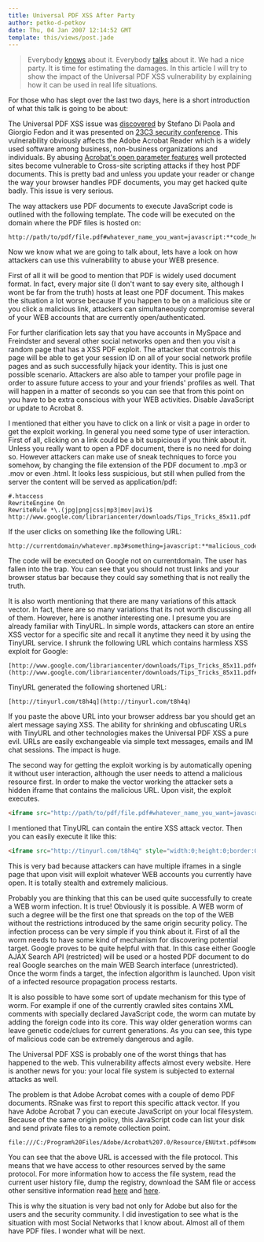 ```yaml
---
title: Universal PDF XSS After Party
author: petko-d-petkov
date: Thu, 04 Jan 2007 12:14:52 GMT
template: this/views/post.jade
---
```


> Everybody [knows](/blog/danger-danger-danger) about it. Everybody [talks](http://www.webappsec.org/lists/websecurity/archive/2007-01/msg00005.html) about it. We had a nice party. It is time for estimating the damages. In this article I will try to show the impact of the Universal PDF XSS vulnerability by explaining how it can be used in real life situations.

For those who has slept over the last two days, here is a short introduction of what this talk is going to be about:

The Universal PDF XSS issue was [discovered](http://events.ccc.de/congress/2006/Fahrplan/events/1602.en.html) by Stefano Di Paola and Giorgio Fedon and it was presented on [23C3 security conference](http://events.ccc.de/congress/2006/Home). This vulnerability obviously affects the Adobe Acrobat Reader which is a widely used software among business, non-business organizations and individuals. By abusing [Acrobat's open parameter features](http://partners.adobe.com/public/developer/en/acrobat/PDFOpenParameters.pdf) well protected sites become vulnerable to Cross-site scripting attacks if they host PDF documents. This is pretty bad and unless you update your reader or change the way your browser handles PDF documents, you may get hacked quite badly. This issue is very serious.

The way attackers use PDF documents to execute JavaScript code is outlined with the following template. The code will be executed on the domain where the PDF files is hosted on:

	http://path/to/pdf/file.pdf#whatever_name_you_want=javascript:**code_here**

Now we know what we are going to talk about, lets have a look on how attackers can use this vulnerability to abuse your WEB presence.

First of all it will be good to mention that PDF is widely used document format. In fact, every major site (I don't want to say every site, although I wont be far from the truth) hosts at least one PDF document. This makes the situation a lot worse because If you happen to be on a malicious site or you click a malicious link, attackers can simultaneously compromise several of your WEB accounts that are currently open/authenticated.

For further clarification lets say that you have accounts in MySpace and Freindster and several other social networks open and then you visit a random page that has a XSS PDF exploit. The attacker that controls this page will be able to get your session ID on all of your social network profile pages and as such successfully hijack your identity. This is just one possible scenario. Attackers are also able to tamper your profile page in order to assure future access to your and your friends' profiles as well. That will happen in a matter of seconds so you can see that from this point on you have to be extra conscious with your WEB activities. Disable JavaScript or update to Acrobat 8.

I mentioned that either you have to click on a link or visit a page in order to get the exploit working. In general you need some type of user interaction. First of all, clicking on a link could be a bit suspicious if you think about it. Unless you really want to open a PDF document, there is no need for doing so. However attackers can make use of sneak techniques to force you somehow, by changing the file extension of the PDF document to .mp3 or .mov or even .html. It looks less suspicious, but still when pulled from the server the content will be served as application/pdf:

	#.htaccess
	RewriteEngine On
	RewriteRule *\.(jpg|png|css|mp3|mov|avi)$ http://www.google.com/librariancenter/downloads/Tips_Tricks_85x11.pdf

If the user clicks on something like the following URL:

	http://currentdomain/whatever.mp3#something=javascript:**malicious_code**

The code will be executed on Google not on currentdomain. The user has fallen into the trap. You can see that you should not trust links and your browser status bar because they could say something that is not really the truth.

It is also worth mentioning that there are many variations of this attack vector. In fact, there are so many variations that its not worth discussing all of them. However, here is another interesting one. I presume you are already familiar with TinyURL. In simple words, attackers can store an entire XSS vector for a specific site and recall it anytime they need it by using the TinyURL service. I shrunk the following URL which contains harmless XSS exploit for Google:

	[http://www.google.com/librariancenter/downloads/Tips_Tricks_85x11.pdf#something=javascript:alert('xss');](http://www.google.com/librariancenter/downloads/Tips_Tricks_85x11.pdf#something=javascript:alert()

TinyURL generated the following shortened URL:

	[http://tinyurl.com/t8h4q](http://tinyurl.com/t8h4q)

If you paste the above URL into your browser address bar you should get an alert message saying XSS. The ability for shrinking and obfuscating URLs with TinyURL and other technologies makes the Universal PDF XSS a pure evil. URLs are easily exchangeable via simple text messages, emails and IM chat sessions. The impact is huge.

The second way for getting the exploit working is by automatically opening it without user interaction, although the user needs to attend a malicious resource first. In order to make the vector working the attacker sets a hidden iframe that contains the malicious URL. Upon visit, the exploit executes.

```html
<iframe src="http://path/to/pdf/file.pdf#whatever_name_you_want=javascript:**code_here**" style="width:0;height:0;border:0"></iframe>
```

I mentioned that TinyURL can contain the entire XSS attack vector. Then you can easily execute it like this:

```html
<iframe src="http://tinyurl.com/t8h4q" style="width:0;height:0;border:0"></iframe>
```

This is very bad because attackers can have multiple iframes in a single page that upon visit will exploit whatever WEB accounts you currently have open. It is totally stealth and extremely malicious.

Probably you are thinking that this can be used quite successfully to create a WEB worm infection. It is true! Obviously it is possible. A WEB worm of such a degree will be the first one that spreads on the top of the WEB without the restrictions introduced by the same origin security policy. The infection process can be very simple if you think about it. First of all the worm needs to have some kind of mechanism for discovering potential target. Google proves to be quite helpful with that. In this case either Google AJAX Search API (restricted) will be used or a hosted PDF document to do real Google searches on the main WEB Search interface (unrestricted). Once the worm finds a target, the infection algorithm is launched. Upon visit of a infected resource propagation process restarts.

It is also possible to have some sort of update mechanism for this type of worm. For example if one of the currently crawled sites contains XML comments with specially declared JavaScript code, the worm can mutate by adding the foreign code into its core. This way older generation worms can leave genetic code/clues for current generations. As you can see, this type of malicious code can be extremely dangerous and agile.

The Universal PDF XSS is probably one of the worst things that has happened to the web. This vulnerability affects almost every website. Here is another news for you: your local file system is subjected to external attacks as well.

The problem is that Adobe Acrobat comes with a couple of demo PDF documents. RSnake was first to report this specific attack vector. If you have Adobe Acrobat 7 you can execute JavaScript on your local filesystem. Because of the same origin policy, this JavaScript code can list your disk and send private files to a remote collection point.

	file:///C:/Program%20Files/Adobe/Acrobat%207.0/Resource/ENUtxt.pdf#something=javascript:**code_here**

You can see that the above URL is accessed with the file protocol. This means that we have access to other resources served by the same protocol. For more information how to access the file system, read the current user history file, dump the registry, download the SAM file or access other sensitive information read [here](/blog/web-pages-from-hell) and [here](/blog/web-pages-from-hell-2).

This is why the situation is very bad not only for Adobe but also for the users and the security community. I did investigation to see what is the situation with most Social Networks that I know about. Almost all of them have PDF files. I wonder what will be next.
